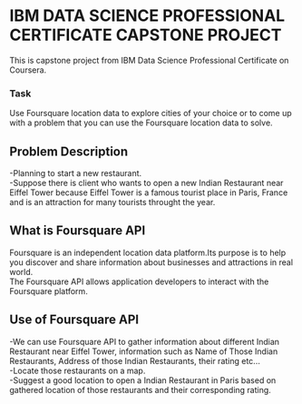 # IBM DATA SCIENCE PROFESSIONAL CERTIFICATE CAPSTONE PROJECT

This is capstone project from IBM Data Science Professional Certificate on Coursera.

### Task
Use Foursquare location data to explore cities of your choice or to come up with a problem that you can use the Foursquare location data to solve.

## Problem Description
-Planning to start a new restaurant. <br/>
-Suppose there is client who wants to open a new Indian Restaurant near Eiffel Tower because Eiffel Tower is a famous tourist place in Paris, France and is an attraction for many tourists throught the year. <br/>

## What is Foursquare API
Foursquare is an independent location data platform.Its purpose is to help you discover and share information about businesses and attractions in real world.<br/>
The Foursquare API allows application developers to interact with the Foursquare platform.<br/>

## Use of Foursquare API
-We can use Foursquare API to gather information about different Indian Restaurant near Eiffel Tower, information such as Name of Those Indian Restaurants, Address of those Indian Restaurants, their rating etc... <br/>
-Locate those restaurants on a map. <br/>
-Suggest a good location to open a Indian Restaurant in Paris based on gathered location of those restaurants and their corresponding rating. <br/>
